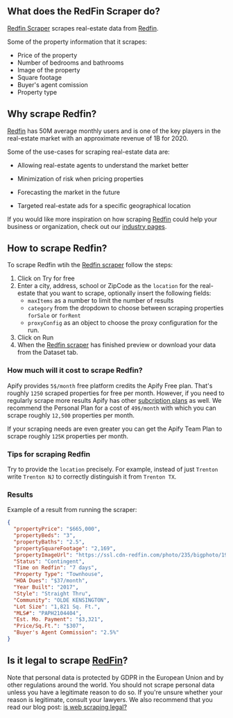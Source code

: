## What does the RedFin Scraper do?

[Redfin Scraper](https://apify.com/irhel/redfin-scraper) scrapes real-estate data from [Redfin](https://www.redfin.com/).

Some of the property information that it scrapes:

* Price of the property
* Number of bedrooms and bathrooms
* Image of the property
* Square footage
* Buyer's agent comission
* Property type

## Why scrape Redfin?

[Redfin](https://www.redfin.com/) has 50M average monthly users and is one of the key players in the real-estate market with an approximate revenue of 1B for 2020.

Some of the use-cases for scraping real-estate data are:

- Allowing real-estate agents to understand the market better

- Minimization of risk when pricing properties 


- Forecasting the market in the future

- Targeted real-estate ads for a specific geographical location

If you would like more inspiration on how scraping [Redfin](https://www.redfin.com/) could help your business or organization, check out our [industry pages](https://apify.com/industries).



## How to scrape Redfin?

To scrape Redfin wtih the [Redfin scraper](https://apify.com/irhel/redfin-scraper) follow the steps:

1. Click on Try for free
2. Enter a city, address, school or ZipCode as the `location` for the real-estate that you want to scrape, optionally insert the following fields:
 	- `maxItems` as a number to limit the number of results
 	- `category` from the dropdown to choose between scraping properties `forSale` or `forRent`
 	- `proxyConfig` as an object to choose the proxy configuration for the run.
3. Click on Run
4. When the [Redfin scraper](https://apify.com/irhel/redfin-scraper) has finished preview or download your data from the Dataset tab.



### How much will it cost to scrape Redfin?

Apify provides `5$/month` free platform credits the Apify Free plan. That's roughly `1250` scraped properties for free per month. However, if you need to regularly scrape more results Apify has other [subcription plans](https://apify.com/pricing) as well. We recommend the Personal Plan for a cost of `49$/month` with which you can scrape roughly `12,500` properties per month.

If your scraping needs are even greater you can get the Apify Team Plan to scrape roughly `125K` properties per month. 

### Tips for scraping Redfin

Try to provide the `location` precisely. For example, instead of just `Trenton` write `Trenton NJ` to correctly distinguish it from `Trenton TX`. 

### Results

Example of a result from running the scraper:

```json
{
  "propertyPrice": "$665,000",
  "propertyBeds": "3",
  "propertyBaths": "2.5",
  "propertySquareFootage": "2,169",
  "propertyImageUrl": "https://ssl.cdn-redfin.com/photo/235/bigphoto/194/PAPH2108194_0.jpg",
  "Status": "Contingent",
  "Time on Redfin": "7 days",
  "Property Type": "Townhouse",
  "HOA Dues": "$37/month",
  "Year Built": "2017",
  "Style": "Straight Thru",
  "Community": "OLDE KENSINGTON",
  "Lot Size": "1,821 Sq. Ft.",
  "MLS#": "PAPH2104404",
  "Est. Mo. Payment": "$3,321",
  "Price/Sq.Ft.": "$307",
  "Buyer's Agent Commission": "2.5%"
}
```



## Is it legal to scrape [RedFin](https://blog.apify.com/is-web-scraping-legal/)?
Note that personal data is protected by GDPR in the European Union and by other regulations around the world. You should not scrape personal data unless you have a legitimate reason to do so. If you're unsure whether your reason is legitimate, consult your lawyers. We also recommend that you read our blog post: [is web scraping legal?](https://blog.apify.com/is-web-scraping-legal/)
